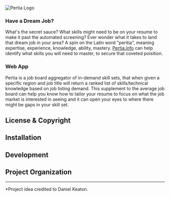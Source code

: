 ![Pertia Logo](assests/pertia-logos.jpeg)

### Have a Dream Job?
What's the secret sauce? What skills might need to be on your resume to make it past the automated screening? Ever wonder what it takes to land that dream job in your area? A spin on the Latin word "peritia", meaning expertise, experience, knowledge, ability, mastery. [Pertia.info](https://pertia.info) can help identify what skills you will need to master, to secure that coveted poisition.

### Web App
Pertia is a job board aggregator of in-demand skill sets, that when given a specific region and job title will return a ranked list of skills/technical knowledge based on job listing demand. This supplement to the average job board can help you know how to tailor your resume to focus on what the job market is interested in seeing and it can open your eyes to where there might be gaps in your skill set.

## License & Copyright

## Installation

## Development

## Project Organization

<hr>
*Project idea credited to Daniel Keaton.
